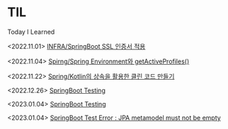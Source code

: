 # TIL
Today I Learned

<2022.11.01> [INFRA/SpringBoot SSL 인증서 적용](https://github.com/wkazxf/TIL/blob/main/Infra/Springboot%20SSL%20%EC%9D%B8%EC%A6%9D%EC%84%9C%20%EC%A0%81%EC%9A%A9%ED%95%98%EA%B8%B0.md) <br>

<2022.11.04> [Spirng/Spring Environment와 getActiveProfiles()](https://github.com/wkazxf/TIL/blob/main/Spring/Spring%20Environment%EC%99%80%20getActiveProfiles().md) <br>

<2022.11.22> [Spring/Kotlin의 상속을 활용한 클린 코드 만들기](https://github.com/wkazxf/TIL/blob/main/Spring/Kotlin%EC%9D%98%20%EC%83%81%EC%86%8D%EC%9D%84%20%ED%99%9C%EC%9A%A9%ED%95%9C%20%ED%81%B4%EB%A6%B0%20%EC%BD%94%EB%93%9C%20%EB%A7%8C%EB%93%A4%EA%B8%B0.md) <br>

<2022.12.26> [SpringBoot Testing](https://github.com/wkazxf/TIL/blob/main/Spring/SpringBoot%20Test.md) <br>

<2023.01.04> [SpringBoot Testing](https://github.com/wkazxf/TIL/blob/main/Spring/SpringBoot%20Test.md) <br>

<2023.01.04> [SpringBoot Test Error : JPA metamodel must not be empty](https://github.com/wkazxf/TIL/blob/main/Spring/SpringBoot%20Test%20Error%20:%20JPA%20metamodel%20must%20not%20be%20empty.md) <br>